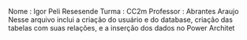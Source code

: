 Nome : Igor Peli Resesende
Turma : CC2m
Professor : Abrantes Araujo
Nesse arquivo inclui a criação do usuário e do database, criação das tabelas com suas relações, e a inserção dos dados no Power Architet
